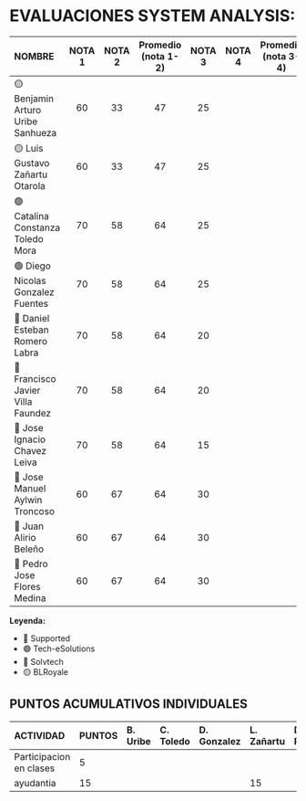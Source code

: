 # EVALUACIONES SYSTEM ANALYSIS:

| NOMBRE | NOTA 1 | NOTA 2 | Promedio (nota 1-2) | NOTA 3 | NOTA 4 | Promedio (nota 3-4) | FINAL |
|:-------|:------:|:------:|:------:|:------:|:------:|:------:|:-----:|
| 🟡 Benjamin Arturo Uribe Sanhueza |60|33|47|25| | |
| 🟡 Luis Gustavo Zañartu Otarola   |60|33|47|25| | |
| 🟢 Catalina Constanza Toledo Mora |70|58|64|25| | |
| 🟢 Diego Nicolas Gonzalez Fuentes |70|58|64|25| | |
| 🔴 Daniel Esteban Romero Labra    |70|58|64|20| | |
| 🔴 Francisco Javier Villa Faundez |70|58|64|20| | |
| 🔴 Jose Ignacio Chavez Leiva      |70|58|64|15| | |
| 🔵 Jose Manuel Aylwin Troncoso    |60|67|64|30| | |
| 🔵 Juan Alirio Beleño             |60|67|64|30| | |
| 🔵 Pedro Jose Flores Medina       |60|67|64|30| | |

**Leyenda:**
- 🔴 Supported
- 🟢 Tech-eSolutions
- 🔵 Solvtech
- 🟡 BLRoyale


## PUNTOS ACUMULATIVOS INDIVIDUALES

| ACTIVIDAD               | PUNTOS | B. Uribe | C. Toledo | D. Gonzalez | L. Zañartu | D. Romero | F. Villa | J. Chavez | J. Aylwin | J. Beleño | P. Flores |
| :---------------------- | :----- | :------- | :-------- | :---------- | :--------- | :-------- | :------- | :-------- | :-------- | :-------- | :-------- |
| Participacion en clases | 5      |          |           |             |            |           |          |           |           |           |           |
| ayudantia               | 15     |          |           |             |     15       |           |          |           |           |           |           |
